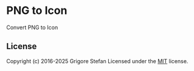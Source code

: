 # PNG to Icon

Convert PNG to Icon

## License

Copyright (c) 2016-2025 Grigore Stefan
Licensed under the [MIT](LICENSE) license.
